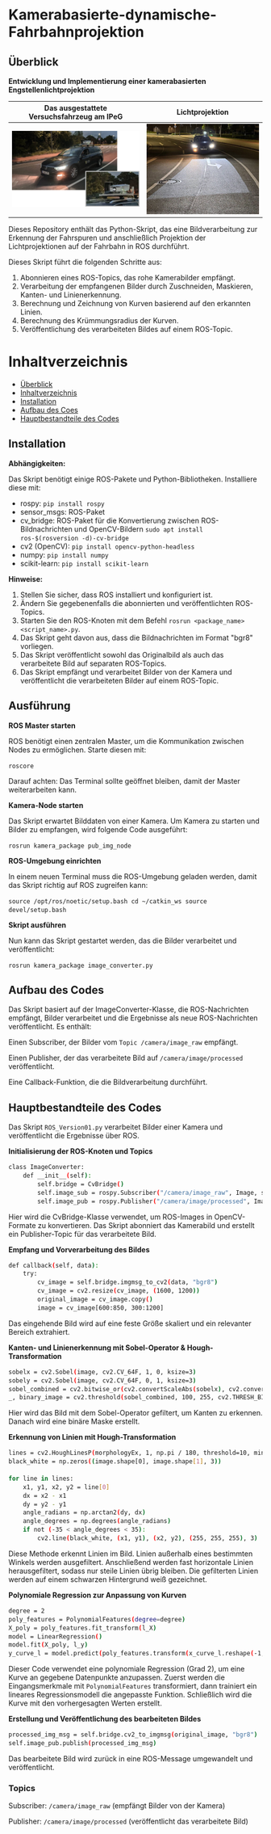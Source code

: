 # Kamerabasierte-dynamische-Fahrbahnprojektion

## Überblick
**Entwicklung und Implementierung einer kamerabasierten Engstellenlichtprojektion**

Das ausgestattete Versuchsfahrzeug am IPeG |  Lichtprojektion
:-------------------------:|:-------------------------:
![](https://github.com/RayenHML/Kamerabasierte-dynamische-Fahrbahnprojektion/blob/main/Bilder/001.png)  |  ![](https://github.com/RayenHML/Kamerabasierte-dynamische-Fahrbahnprojektion/blob/main/Bilder/002.jpg)

Dieses Repository enthält das Python-Skript, das eine Bildverarbeitung zur Erkennung der Fahrspuren und anschließlich Projektion der Lichtprojektionen auf der Fahrbahn in ROS durchführt.

Dieses Skript führt die folgenden Schritte aus:
1. Abonnieren eines ROS-Topics, das rohe Kamerabilder empfängt.
2. Verarbeitung der empfangenen Bilder durch Zuschneiden, Maskieren, Kanten- und Linienerkennung.
3. Berechnung und Zeichnung von Kurven basierend auf den erkannten Linien.
4. Berechnung des Krümmungsradius der Kurven.
5. Veröffentlichung des verarbeiteten Bildes auf einem ROS-Topic.

# Inhaltverzeichnis
- [Überblick](#überblick)
- [Inhaltverzeichnis](#inhaltverzeichnis)
- [Installation](#installation)
- [Aufbau des Coes](#aufbau-des-codes)
- [Hauptbestandteile des Codes](#hauptbestandteile-des-codes)
  
## Installation

**Abhängigkeiten:**

Das Skript benötigt einige ROS-Pakete und Python-Bibliotheken. Installiere diese mit:

- rospy: `pip install rospy`
- sensor_msgs: ROS-Paket
- cv_bridge: ROS-Paket für die Konvertierung zwischen ROS-Bildnachrichten und OpenCV-Bildern `sudo apt install ros-$(rosversion -d)-cv-bridge`
- cv2 (OpenCV): `pip install opencv-python-headless`
- numpy: `pip install numpy`
- scikit-learn: `pip install scikit-learn`

**Hinweise:**
1. Stellen Sie sicher, dass ROS installiert und konfiguriert ist.
2. Ändern Sie gegebenenfalls die abonnierten und veröffentlichten ROS-Topics.
3. Starten Sie den ROS-Knoten mit dem Befehl `rosrun <package_name> <script_name>.py`.
4. Das Skript geht davon aus, dass die Bildnachrichten im Format "bgr8" vorliegen.
5. Das Skript veröffentlicht sowohl das Originalbild als auch das verarbeitete Bild auf separaten ROS-Topics.
6. Das Skript empfängt und verarbeitet Bilder von der Kamera und veröffentlicht die verarbeiteten Bilder auf einem ROS-Topic.

## Ausführung


**ROS Master starten**

ROS benötigt einen zentralen Master, um die Kommunikation zwischen Nodes zu ermöglichen. Starte diesen mit:

`roscore`

Darauf achten: Das Terminal sollte geöffnet bleiben, damit der Master weiterarbeiten kann.

**Kamera-Node starten**

Das Skript erwartet Bilddaten von einer Kamera. Um Kamera zu starten und Bilder zu empfangen, wird folgende Code ausgeführt:

`rosrun kamera_package pub_img_node`

**ROS-Umgebung einrichten**

In einem neuen Terminal muss die ROS-Umgebung geladen werden, damit das Skript richtig auf ROS zugreifen kann:

`source /opt/ros/noetic/setup.bash
cd ~/catkin_ws
source devel/setup.bash`

**Skript ausführen**

Nun kann das Skript gestartet werden, das die Bilder verarbeitet und veröffentlicht:

`rosrun kamera_package image_converter.py`

## Aufbau des Codes

Das Skript basiert auf der ImageConverter-Klasse, die ROS-Nachrichten empfängt, Bilder verarbeitet und die Ergebnisse als neue ROS-Nachrichten veröffentlicht. Es enthält:

Einen Subscriber, der Bilder vom ``Topic /camera/image_raw`` empfängt.

Einen Publisher, der das verarbeitete Bild auf ``/camera/image/processed`` veröffentlicht.

Eine Callback-Funktion, die die Bildverarbeitung durchführt.

## Hauptbestandteile des Codes

Das Skript ``ROS_Version01.py`` verarbeitet Bilder einer Kamera und veröffentlicht die Ergebnisse über ROS.

**Initialisierung der ROS-Knoten und Topics**
```bash
class ImageConverter:
    def __init__(self):
        self.bridge = CvBridge()
        self.image_sub = rospy.Subscriber("/camera/image_raw", Image, self.callback)
        self.image_pub = rospy.Publisher("/camera/image/processed", Image, queue_size=10)
```
Hier wird die CvBridge-Klasse verwendet, um ROS-Images in OpenCV-Formate zu konvertieren. Das Skript abonniert das Kamerabild und erstellt ein Publisher-Topic für das verarbeitete Bild.

**Empfang und Vorverarbeitung des Bildes**
```bash
def callback(self, data):
    try:
        cv_image = self.bridge.imgmsg_to_cv2(data, "bgr8")
        cv_image = cv2.resize(cv_image, (1600, 1200))
        original_image = cv_image.copy()
        image = cv_image[600:850, 300:1200]
```
Das eingehende Bild wird auf eine feste Größe skaliert und ein relevanter Bereich extrahiert.

**Kanten- und Linienerkennung mit Sobel-Operator & Hough-Transformation**

```bash
sobelx = cv2.Sobel(image, cv2.CV_64F, 1, 0, ksize=3)
sobely = cv2.Sobel(image, cv2.CV_64F, 0, 1, ksize=3)
sobel_combined = cv2.bitwise_or(cv2.convertScaleAbs(sobelx), cv2.convertScaleAbs(sobely))
_, binary_image = cv2.threshold(sobel_combined, 100, 255, cv2.THRESH_BINARY)
```
Hier wird das Bild mit dem Sobel-Operator gefiltert, um Kanten zu erkennen. Danach wird eine binäre Maske erstellt.

**Erkennung von Linien mit Hough-Transformation**
```bash
lines = cv2.HoughLinesP(morphologyEx, 1, np.pi / 180, threshold=10, minLineLength=5, maxLineGap=10)
black_white = np.zeros((image.shape[0], image.shape[1], 3))

for line in lines:
    x1, y1, x2, y2 = line[0]
    dx = x2 - x1
    dy = y2 - y1
    angle_radians = np.arctan2(dy, dx)
    angle_degrees = np.degrees(angle_radians)
    if not (-35 < angle_degrees < 35):
        cv2.line(black_white, (x1, y1), (x2, y2), (255, 255, 255), 3)
```
Diese Methode erkennt Linien im Bild. Linien außerhalb eines bestimmten Winkels werden ausgefiltert. Anschließend werden fast horizontale Linien herausgefiltert, sodass nur steile Linien übrig bleiben. Die gefilterten Linien werden auf einem schwarzen Hintergrund weiß gezeichnet. 

**Polynomiale Regression zur Anpassung von Kurven**
```bash
degree = 2
poly_features = PolynomialFeatures(degree=degree)
X_poly = poly_features.fit_transform(l_X)
model = LinearRegression()
model.fit(X_poly, l_y)
y_curve_l = model.predict(poly_features.transform(x_curve_l.reshape(-1, 1)))
```
Dieser Code verwendet eine polynomiale Regression (Grad 2), um eine Kurve an gegebene Datenpunkte anzupassen. Zuerst werden die Eingangsmerkmale mit `PolynomialFeatures` transformiert, dann trainiert ein lineares Regressionsmodell die angepasste Funktion. Schließlich wird die Kurve mit den vorhergesagten Werten erstellt.

**Erstellung und Veröffentlichung des bearbeiteten Bildes**
```bash
processed_img_msg = self.bridge.cv2_to_imgmsg(original_image, "bgr8")
self.image_pub.publish(processed_img_msg)
```
Das bearbeitete Bild wird zurück in eine ROS-Message umgewandelt und veröffentlicht.

### Topics
Subscriber: ``/camera/image_raw`` (empfängt Bilder von der Kamera)

Publisher: ``/camera/image/processed`` (veröffentlicht das verarbeitete Bild)




